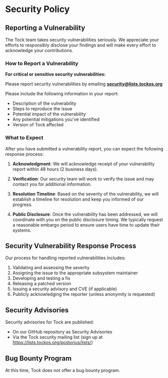 # Security Policy

## Reporting a Vulnerability

The Tock team takes security vulnerabilities seriously. We appreciate your efforts to responsibly disclose your findings and will make every effort to acknowledge your contributions.

### How to Report a Vulnerability

**For critical or sensitive security vulnerabilities:**

Please report security vulnerabilities by emailing **security@lists.tockos.org**

Please include the following information in your report:

- Description of the vulnerability
- Steps to reproduce the issue
- Potential impact of the vulnerability
- Any potential mitigations you've identified
- Version of Tock affected

### What to Expect

After you have submitted a vulnerability report, you can expect the following response process:

1. **Acknowledgment**: We will acknowledge receipt of your vulnerability report within 48 hours (2 business days).

2. **Verification**: Our security team will work to verify the issue and may contact you for additional information.

3. **Resolution Timeline**: Based on the severity of the vulnerability, we will establish a timeline for resolution and keep you informed of our progress.

4. **Public Disclosure**: Once the vulnerability has been addressed, we will coordinate with you on the public disclosure timing. We typically request a reasonable embargo period to ensure users have time to update their systems.

## Security Vulnerability Response Process

Our process for handling reported vulnerabilities includes:

1. Validating and assessing the severity
2. Assigning the issue to the appropriate subsystem maintainer
3. Developing and testing a fix
4. Releasing a patched version
5. Issuing a security advisory and CVE (if applicable)
6. Publicly acknowledging the reporter (unless anonymity is requested)

## Security Advisories

Security advisories for Tock are published:

- On our GitHub repository as Security Advisories
- Via the Tock security mailing list (sign up at https://lists.tockos.org/postorius/lists/)

## Bug Bounty Program

At this time, Tock does not offer a bug bounty program.
